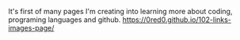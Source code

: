 It's first of many pages I'm creating into learning more about coding, programing languages and github.
https://0red0.github.io/102-links-images-page/
